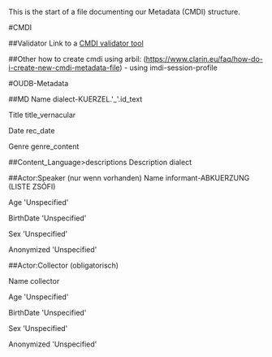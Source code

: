 This is the start of a file documenting our Metadata (CMDI) structure.

#CMDI

##Validator
Link to a [CMDI validator tool](https://nexus.clarin.eu/service/local/repositories/Clarin/content/eu/clarin/cmdi/cmdi-validator-tool/1.0.0/cmdi-validator-tool-1.0.0.jar)

##Other
how to create cmdi using arbil: (https://www.clarin.eu/faq/how-do-i-create-new-cmdi-metadata-file) - using imdi-session-profile


#OUDB-Metadata

##MD
Name	dialect-KUERZEL.'_'.id_text

Title	title_vernacular

Date	rec_date

Genre	genre_content

##Content_Language>descriptions
Description dialect

##Actor:Speaker (nur wenn vorhanden)
Name	informant-ABKUERZUNG (LISTE ZSÓFI)

Age	'Unspecified'

BirthDate	'Unspecified'

Sex	'Unspecified'

Anonymized	'Unspecified'


##Actor:Collector (obligatorisch)

Name	collector

Age	'Unspecified'

BirthDate	'Unspecified'

Sex	'Unspecified'

Anonymized	'Unspecified'
